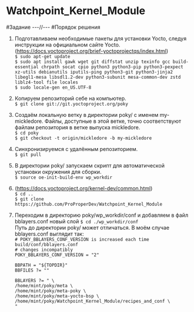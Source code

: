 # Watchpoint_Kernel_Module
#Задание
---//---
#Порядок решения
1. Подготавливаем необходимые пакеты для установки Yocto, следуя инструкции на официальном сайте Yocto. \
   (https://docs.yoctoproject.org/brief-yoctoprojectqs/index.html) \
   `$ sudo apt-get update` \
   `$ sudo apt install gawk wget git diffstat unzip texinfo gcc build-essential chrpath socat cpio python3 python3-pip python3-pexpect xz-utils debianutils iputils-ping python3-git python3-jinja2 libegl1-mesa libsdl1.2-dev python3-subunit mesa-common-dev zstd liblz4-tool file locales` \
   `$ sudo locale-gen en_US.UTF-8`
3. Копируем репозиторий себе на компьютер. \
   `$ git clone git://git.yoctoproject.org/poky`
4. Cоздаём локальную ветку в директории poky/ с именем my-mickledore. Файлы, доступные в этой ветке, точно соответствуют файлам репозитория в ветке выпуска mickledore. \
   `$ cd poky` \
   `$ git checkout -t origin/mickledore -b my-mickledore`
5. Синхронизируемся с удалённым репозиторием. \
   `$ git pull`
6. В директории poky/ запускаем скрипт для автоматической установки окружения для сборки. \
   `$ source oe-init-build-env wp_workdir`
7. (https://docs.yoctoproject.org/kernel-dev/common.html) \
   `$ cd ..` \
   `$ git clone https://github.com/ProProperDev/Watchpoint_Kernel_Module`
8. Переходим в директорию poky/wp_workdir/conf и добавляем в файл bblayers.conf новый слой
   `$ cd ./wp_workdir/conf` \
   Путь до директории poky/ может отличаться. В моём случае bblayers.conf выглядит так: \
   `# POKY_BBLAYERS_CONF_VERSION is increased each time build/conf/bblayers.conf` \
   `# changes incompatibly` \
   `POKY_BBLAYERS_CONF_VERSION = "2"`

   `BBPATH = "${TOPDIR}"` \
   `BBFILES ?= ""`

   `BBLAYERS ?= " \` \
   `/home/mint/poky/meta \` \
   `/home/mint/poky/meta-poky \` \
   `/home/mint/poky/meta-yocto-bsp \` \
   `/home/mint/poky/Watchpoint_Kernel_Module/recipes_and_conf \` \
   `"` 
   
